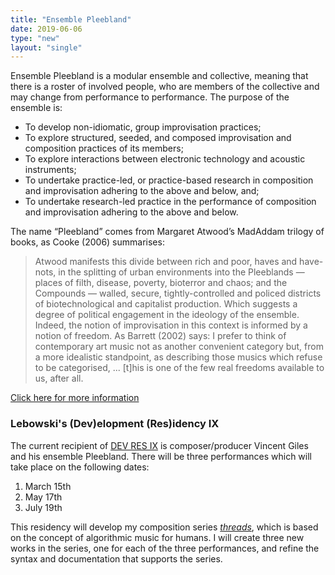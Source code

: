 ```yaml
---
title: "Ensemble Pleebland"
date: 2019-06-06
type: "new"
layout: "single"
---
```

Ensemble Pleebland is a modular ensemble and collective, meaning that there is a roster of involved people, who are members of the collective and may change from performance to performance. The purpose of the ensemble is:
* To develop non-idiomatic, group improvisation practices;
* To explore structured, seeded, and composed improvisation and composition practices of its
members;
* To explore interactions between electronic technology and acoustic instruments;
* To undertake practice-led, or practice-based research in composition and improvisation adhering to
the above and below, and;
* To undertake research-led practice in the performance of composition and improvisation adhering to
the above and below.

The name “Pleebland” comes from Margaret Atwood’s MadAddam trilogy of books, as Cooke (2006) summarises:
>Atwood manifests this divide between rich and poor, haves and have-nots, in the splitting of urban environments into the Pleeblands — places of filth, disease, poverty, bioterror and chaos; and the Compounds — walled, secure, tightly-controlled and policed districts of biotechnological and capitalist production.
Which suggests a degree of political engagement in the ideology of the ensemble. Indeed, the notion of improvisation in this context is informed by a notion of freedom.
As Barrett (2002) says:
>I prefer to think of contemporary art music not as another convenient category but, from a more idealistic standpoint, as describing those musics which refuse to be categorised, ... [t]his is one of the few real freedoms available to us, after all.

[Click here for more information](/projects/pleebland/ensemble-pleebland.pdf)

### Lebowski's (Dev)elopment (Res)idency IX

The current recipient of [DEV RES IX](https://www.lebowskismusic.com/about) is composer/producer Vincent Giles and his ensemble Pleebland. There will be three performances which will take place on the following dates:

1. March 15th
2. May 17th
3. July 19th

This residency will develop my composition series _[threads](/works)_, which is based on the concept of algorithmic music for humans. I will create three new works in the series, one for each of the three performances, and refine the syntax and documentation that supports the series.